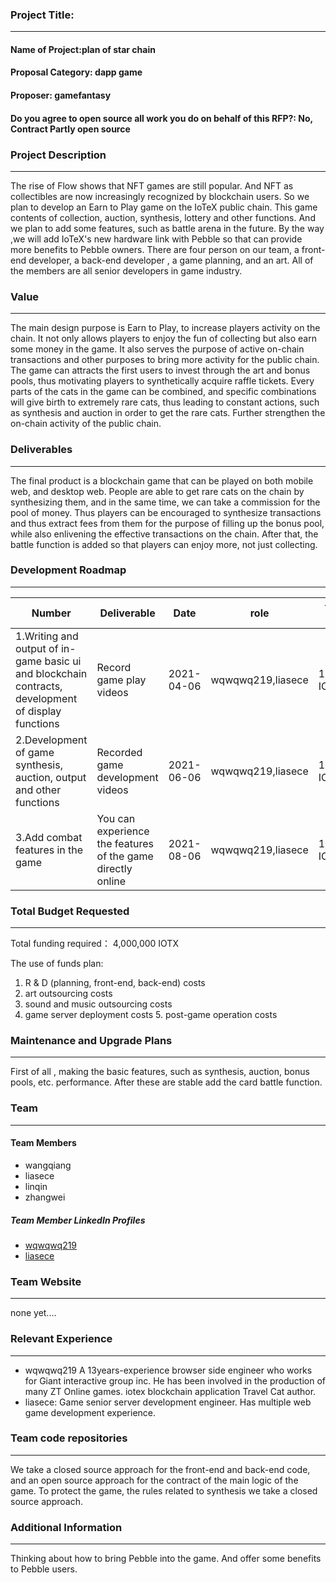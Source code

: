 ### Project Title:

---

#### Name of Project:plan of star chain

#### Proposal Category: dapp game

#### Proposer: gamefantasy

#### Do you agree to open source all work you do on behalf of this RFP?: No, Contract Partly open source

### Project Description

---

The rise of Flow shows that NFT games are still popular. And NFT as collectibles are now increasingly recognized by blockchain users. So we plan to develop an Earn to Play game on the IoTeX public chain. This game contents of collection, auction, synthesis, lottery and other functions. And we plan to add some features, such as battle arena in the future. By the way ,we will add IoTeX's new hardware link with Pebble so that can provide more benefits to Pebble owners. There are four person on our team, a front-end developer, a back-end developer , a game planning, and an art. All of the members are all senior developers in game industry.

### Value

---

The main design purpose is Earn to Play, to increase players activity on the chain. It not only allows players to enjoy the fun of collecting but also earn some money in the game. It also serves the purpose of active on-chain transactions and other purposes to bring more activity for the public chain. The game can attracts the first users to invest through the art and bonus pools, thus motivating players to synthetically acquire raffle tickets. Every parts of the cats in the game can be combined, and specific combinations will give birth to extremely rare cats, thus leading to constant actions, such as synthesis and auction in order to get the rare cats. Further strengthen the on-chain activity of the public chain.

### Deliverables

---

The final product is a blockchain game that can be played on both mobile web, and desktop web. People are able to get rare cats on the chain by synthesizing them, and in the same time, we can take a commission for the pool of money. Thus players can be encouraged to synthesize transactions and thus extract fees from them for the purpose of filling up the bonus pool, while also enlivening the effective transactions on the chain. After that, the battle function is added so that players can enjoy more, not just collecting.

### Development Roadmap

---
| Number | Deliverable | Date | role | funding require |
| ------------- | ------------- | ------------- | ----------- | ---------- |
| 1.Writing and output of in-game basic ui and blockchain contracts, development of display functions | Record game play videos | 2021-04-06 | wqwqwq219,liasece | 1,500,000 IOTX |
| 2.Development of game synthesis, auction, output and other functions | Recorded game development videos | 2021-06-06 | wqwqwq219,liasece | 1,500,000 IOTX |
| 3.Add combat features in the game | You can experience the features of the game directly online | 2021-08-06 | wqwqwq219,liasece | 1,000,000 IOTX |

### Total Budget Requested

---

Total funding required： 4,000,000 IOTX

The use of funds plan:

1. R & D (planning, front-end, back-end) costs
2. art outsourcing costs
3. sound and music outsourcing costs
4. game server deployment costs 5. post-game operation costs

### Maintenance and Upgrade Plans

---

First of all , making the basic features, such as synthesis, auction, bonus pools, etc. performance. After these are stable add the card battle function.

### Team

---

#### Team Members

- wangqiang
- liasece
- linqin
- zhangwei

##### Team Member LinkedIn Profiles

- [wqwqwq219](https://www.linkedin.com/public-profile/settings?lipi=urn%3Ali%3Apage%3Ad_flagship3_profile_view_base%3BY4bSCaRgTOqv6KUt8cv9qw%3D%3D&licn=gdpr_notice_toast)
- [liasece](https://www.linkedin.com/in/%E5%81%A5%E7%94%9F-%E5%BB%96-7754a3165/)

### Team Website

---

none yet....

### Relevant Experience

---

- wqwqwq219 A 13years-experience browser side engineer who works for Giant interactive group inc. He has been involved in the production of many ZT Online games. iotex blockchain application Travel Cat author.
- liasece: Game senior server development engineer. Has multiple web game development experience.

### Team code repositories

---

We take a closed source approach for the front-end and back-end code, and an open source approach for the contract of the main logic of the game. To protect the game, the rules related to synthesis we take a closed source approach.

### Additional Information

---

Thinking about how to bring Pebble into the game. And offer some benefits to Pebble users.
